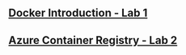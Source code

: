 ## [Docker Introduction - Lab 1](./01_docker_intro.md)
## [Azure Container Registry - Lab 2](.02_azure_container_registry.md)
